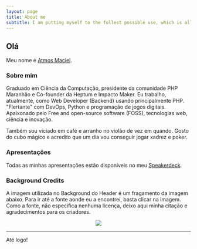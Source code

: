 ```yaml
---
layout: page
title: About me
subtitle: I am putting myself to the fullest possible use, which is all I think that any conscious entity can ever hope to do. HAL 9000
---
```


## Olá

Meu nome é <a href="https://about.me/atmosmaciel" target="_blank">Atmos Maciel</a>.

### Sobre mim

Graduado em Ciência da Computação, presidente da comunidade PHP Maranhão e Co-founder da Heptum e Impacto Maker. Eu trabalho, atualmente, como Web Developer (Backend) usando principalmente PHP. "Flertante" com DevOps, Python e programação de jogos digitais. Apaixonado pelo Free and open-source software (FOSS), tecnologias web, ciência e inovação.

Também sou viciado em café e arranho no violão de vez em quando. Gosto do cubo mágico e acredito que um dia vou conseguir jogar xadrez e poker.

### Apresentações

Todas as minhas apresentações estão disponíveis no meu <a target="_blank" href="https://speakerdeck.com/atmosmaciel">Speakerdeck</a>.

### Background Credits

A imagem utilizada no Background do Header é um fragamento da imagem abaixo. Para ir até a fonte aonde eu a encontrei, basta clicar na imagem. Como a fonte, não especifica nenhuma licença, deixo aqui minha citação e agradecimentos para os criadores.

<center>
    <a href='https://wall.alphacoders.com/big.php?i=403441'><img src='https://images8.alphacoders.com/403/403441.gif'></a>
</center>

--------------------------------------------------

Até logo!
